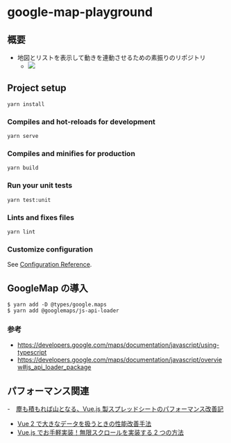 # google-map-playground

## 概要

-   地図とリストを表示して動きを連動させるための素振りのリポジトリ
    -   ![](./img/完成イメージ.JPG)

## Project setup

```
yarn install
```

### Compiles and hot-reloads for development

```
yarn serve
```

### Compiles and minifies for production

```
yarn build
```

### Run your unit tests

```
yarn test:unit
```

### Lints and fixes files

```
yarn lint
```

### Customize configuration

See [Configuration Reference](https://cli.vuejs.org/config/).

## GoogleMap の導入

```
$ yarn add -D @types/google.maps
$ yarn add @googlemaps/js-api-loader
```

### 参考

-   https://developers.google.com/maps/documentation/javascript/using-typescript
-   https://developers.google.com/maps/documentation/javascript/overview#js_api_loader_package

## パフォーマンス関連

-　[塵も積もれば山となる、Vue.js 製スプレッドシートのパフォーマンス改善記](https://tech.andpad.co.jp/entry/2020/04/28/172129)

-   [Vue 2 で大きなデータを扱うときの性能改善手法](https://tech.stockmark.co.jp/blog/vue2_performance_with_bigdata/)
-   [Vue.js でお手軽実装！無限スクロールを実装する 2 つの方法](https://tech.bita.jp/article/41)
